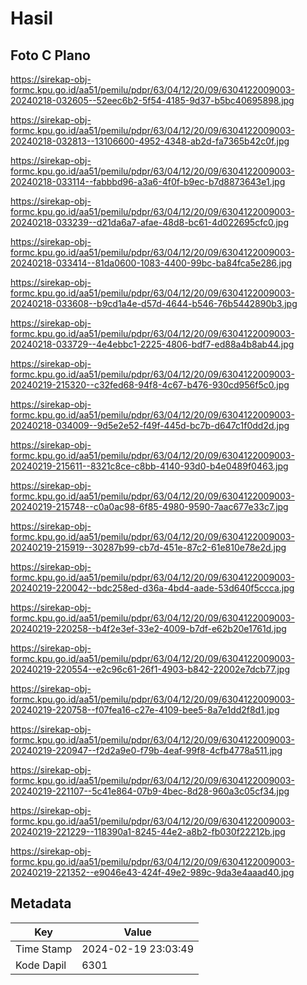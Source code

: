 # Hasil

## Foto C Plano

https://sirekap-obj-formc.kpu.go.id/aa51/pemilu/pdpr/63/04/12/20/09/6304122009003-20240218-032605--52eec6b2-5f54-4185-9d37-b5bc40695898.jpg

https://sirekap-obj-formc.kpu.go.id/aa51/pemilu/pdpr/63/04/12/20/09/6304122009003-20240218-032813--13106600-4952-4348-ab2d-fa7365b42c0f.jpg

https://sirekap-obj-formc.kpu.go.id/aa51/pemilu/pdpr/63/04/12/20/09/6304122009003-20240218-033114--fabbbd96-a3a6-4f0f-b9ec-b7d8873643e1.jpg

https://sirekap-obj-formc.kpu.go.id/aa51/pemilu/pdpr/63/04/12/20/09/6304122009003-20240218-033239--d21da6a7-afae-48d8-bc61-4d022695cfc0.jpg

https://sirekap-obj-formc.kpu.go.id/aa51/pemilu/pdpr/63/04/12/20/09/6304122009003-20240218-033414--81da0600-1083-4400-99bc-ba84fca5e286.jpg

https://sirekap-obj-formc.kpu.go.id/aa51/pemilu/pdpr/63/04/12/20/09/6304122009003-20240218-033608--b9cd1a4e-d57d-4644-b546-76b5442890b3.jpg

https://sirekap-obj-formc.kpu.go.id/aa51/pemilu/pdpr/63/04/12/20/09/6304122009003-20240218-033729--4e4ebbc1-2225-4806-bdf7-ed88a4b8ab44.jpg

https://sirekap-obj-formc.kpu.go.id/aa51/pemilu/pdpr/63/04/12/20/09/6304122009003-20240219-215320--c32fed68-94f8-4c67-b476-930cd956f5c0.jpg

https://sirekap-obj-formc.kpu.go.id/aa51/pemilu/pdpr/63/04/12/20/09/6304122009003-20240218-034009--9d5e2e52-f49f-445d-bc7b-d647c1f0dd2d.jpg

https://sirekap-obj-formc.kpu.go.id/aa51/pemilu/pdpr/63/04/12/20/09/6304122009003-20240219-215611--8321c8ce-c8bb-4140-93d0-b4e0489f0463.jpg

https://sirekap-obj-formc.kpu.go.id/aa51/pemilu/pdpr/63/04/12/20/09/6304122009003-20240219-215748--c0a0ac98-6f85-4980-9590-7aac677e33c7.jpg

https://sirekap-obj-formc.kpu.go.id/aa51/pemilu/pdpr/63/04/12/20/09/6304122009003-20240219-215919--30287b99-cb7d-451e-87c2-61e810e78e2d.jpg

https://sirekap-obj-formc.kpu.go.id/aa51/pemilu/pdpr/63/04/12/20/09/6304122009003-20240219-220042--bdc258ed-d36a-4bd4-aade-53d640f5ccca.jpg

https://sirekap-obj-formc.kpu.go.id/aa51/pemilu/pdpr/63/04/12/20/09/6304122009003-20240219-220258--b4f2e3ef-33e2-4009-b7df-e62b20e1761d.jpg

https://sirekap-obj-formc.kpu.go.id/aa51/pemilu/pdpr/63/04/12/20/09/6304122009003-20240219-220554--e2c96c61-26f1-4903-b842-22002e7dcb77.jpg

https://sirekap-obj-formc.kpu.go.id/aa51/pemilu/pdpr/63/04/12/20/09/6304122009003-20240219-220758--f07fea16-c27e-4109-bee5-8a7e1dd2f8d1.jpg

https://sirekap-obj-formc.kpu.go.id/aa51/pemilu/pdpr/63/04/12/20/09/6304122009003-20240219-220947--f2d2a9e0-f79b-4eaf-99f8-4cfb4778a511.jpg

https://sirekap-obj-formc.kpu.go.id/aa51/pemilu/pdpr/63/04/12/20/09/6304122009003-20240219-221107--5c41e864-07b9-4bec-8d28-960a3c05cf34.jpg

https://sirekap-obj-formc.kpu.go.id/aa51/pemilu/pdpr/63/04/12/20/09/6304122009003-20240219-221229--118390a1-8245-44e2-a8b2-fb030f22212b.jpg

https://sirekap-obj-formc.kpu.go.id/aa51/pemilu/pdpr/63/04/12/20/09/6304122009003-20240219-221352--e9046e43-424f-49e2-989c-9da3e4aaad40.jpg


## Metadata

| Key        | Value               |
| ---------- | ------------------- |
| Time Stamp | 2024-02-19 23:03:49 |
| Kode Dapil | 6301                |




